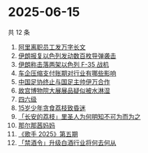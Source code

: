 # 2025-06-15

共 12 条

<!-- BEGIN ZHIHUSEARCH -->
<!-- 最后更新时间 Sun Jun 15 2025 00:19:59 GMT+0800 (China Standard Time) -->

1. [阿里离职员工发万字长文](https://www.zhihu.com/search?q=%E9%98%BF%E9%87%8C%E7%A6%BB%E8%81%8C%E5%91%98%E5%B7%A5%E5%8F%91%E4%B8%87%E5%AD%97%E9%95%BF%E6%96%87)
1. [伊朗报复以色列发动数百枚导弹袭击](https://www.zhihu.com/search?q=%E4%BC%8A%E6%9C%97%E6%8A%A5%E5%A4%8D%E4%BB%A5%E8%89%B2%E5%88%97%E5%8F%91%E5%8A%A8%E6%95%B0%E7%99%BE%E6%9E%9A%E5%AF%BC%E5%BC%B9%E8%A2%AD%E5%87%BB)
1. [伊朗称击落两架以色列 F-35 战机](https://www.zhihu.com/search?q=%E4%BC%8A%E6%9C%97%E7%A7%B0%E5%87%BB%E8%90%BD%E4%B8%A4%E6%9E%B6%E4%BB%A5%E8%89%B2%E5%88%97%20F-35%20%E6%88%98%E6%9C%BA)
1. [车企压缩支付账期对行业有哪些影响](https://www.zhihu.com/search?q=%E8%BD%A6%E4%BC%81%E5%8E%8B%E7%BC%A9%E6%94%AF%E4%BB%98%E8%B4%A6%E6%9C%9F%E5%AF%B9%E8%A1%8C%E4%B8%9A%E6%9C%89%E5%93%AA%E4%BA%9B%E5%BD%B1%E5%93%8D)
1. [中国足协终止与国足主帅伊万合作](https://www.zhihu.com/search?q=%E4%B8%AD%E5%9B%BD%E8%B6%B3%E5%8D%8F%E7%BB%88%E6%AD%A2%E4%B8%8E%E5%9B%BD%E8%B6%B3%E4%B8%BB%E5%B8%85%E4%BC%8A%E4%B8%87%E5%90%88%E4%BD%9C)
1. [故宫博物院大展展品疑似被水淋湿](https://www.zhihu.com/search?q=%E6%95%85%E5%AE%AB%E5%8D%9A%E7%89%A9%E9%99%A2%E5%A4%A7%E5%B1%95%E5%B1%95%E5%93%81%E7%96%91%E4%BC%BC%E8%A2%AB%E6%B0%B4%E6%B7%8B%E6%B9%BF)
1. [四六级](https://www.zhihu.com/search?q=%E5%9B%9B%E5%85%AD%E7%BA%A7)
1. [15岁少年贪食荔枝致昏迷](https://www.zhihu.com/search?q=15%E5%B2%81%E5%B0%91%E5%B9%B4%E8%B4%AA%E9%A3%9F%E8%8D%94%E6%9E%9D%E8%87%B4%E6%98%8F%E8%BF%B7)
1. [「长安的荔枝」里圣人为何明知不可为而为之](https://www.zhihu.com/search?q=%E3%80%8C%E9%95%BF%E5%AE%89%E7%9A%84%E8%8D%94%E6%9E%9D%E3%80%8D%E9%87%8C%E5%9C%A3%E4%BA%BA%E4%B8%BA%E4%BD%95%E6%98%8E%E7%9F%A5%E4%B8%8D%E5%8F%AF%E4%B8%BA%E8%80%8C%E4%B8%BA%E4%B9%8B)
1. [那尔那茜妈妈](https://www.zhihu.com/search?q=%E9%82%A3%E5%B0%94%E9%82%A3%E8%8C%9C%E5%A6%88%E5%A6%88)
1. [《歌手 2025》第五期](https://www.zhihu.com/search?q=%E3%80%8A%E6%AD%8C%E6%89%8B%202025%E3%80%8B%E7%AC%AC%E4%BA%94%E6%9C%9F)
1. [「禁酒令」升级白酒行业将何去何从](https://www.zhihu.com/search?q=%E3%80%8C%E7%A6%81%E9%85%92%E4%BB%A4%E3%80%8D%E5%8D%87%E7%BA%A7%E7%99%BD%E9%85%92%E8%A1%8C%E4%B8%9A%E5%B0%86%E4%BD%95%E5%8E%BB%E4%BD%95%E4%BB%8E)

<!-- END ZHIHUSEARCH -->
